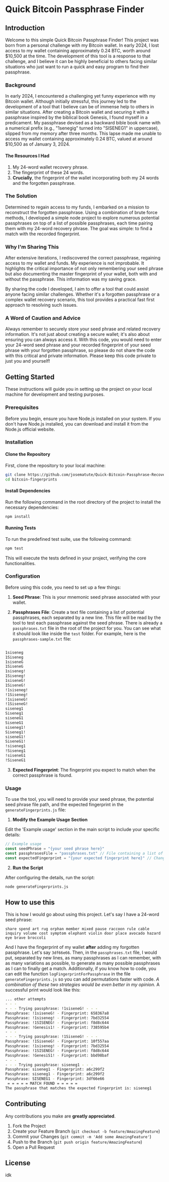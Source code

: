 # Quick Bitcoin Passphrase Finder

## Introduction

Welcome to this simple Quick Bitcoin Passphrase Finder! This project was born from a personal challenge with my Bitcoin wallet. In early 2024, I lost access to my wallet containing approximately 0.24 BTC, worth around $10,500 at the time. The development of this tool is a response to that challenge, and I believe it can be highly beneficial to others facing similar situations who just want to run a quick and easy program to find their passphrase.

### Background

In early 2024, I encountered a challenging yet funny experience with my Bitcoin wallet. Although initially stressful, this journey led to the development of a tool that I believe can be of immense help to others in similar situations. After creating a Bitcoin wallet and securing it with a passphrase inspired by the biblical book Genesis, I found myself in a predicament. My passphrase devised as a backward bible book name with a numerical prefix (e.g., "1senegig" turned into "SISENEG1" in uppercase), slipped from my memory after three months. This lapse made me unable to access my wallet containing approximately 0.24 BTC, valued at around $10,500 as of January 3, 2024.

#### The Resources I Had

1. My 24-word wallet recovery phrase.
2. The fingerprint of these 24 words.
3. **Crucially**, the fingerprint of the wallet incorporating both my 24 words and the forgotten passphrase.

### The Solution

Determined to regain access to my funds, I embarked on a mission to reconstruct the forgotten passphrase. Using a combination of brute force methods, I developed a simple node project to explore numerous potential passphrases on top of a list of possible passphrases, each time pairing them with my 24-word recovery phrase. The goal was simple: to find a match with the recorded fingerprint.

### Why I'm Sharing This

After extensive iterations, I rediscovered the correct passphrase, regaining access to my wallet and funds. My experience is not improbable. It highlights the critical importance of not only remembering your seed phrase but also documenting the master fingerprint of your wallet, both with and without the passphrase. This information was my saving grace.

By sharing the code I developed, I aim to offer a tool that could assist anyone facing similar challenges. Whether it's a forgotten passphrase or a complex wallet recovery scenario, this tool provides a practical fast first approach to resolving such issues.

### A Word of Caution and Advice

Always remember to securely store your seed phrase and related recovery information. It's not just about creating a secure wallet; it's also about ensuring you can always access it. With this code, you would need to enter your 24-word seed phrase and your recorded fingerprint of your seed phrase with your forgotten passphrase, so please do not share the code with this critical and private information. Please keep this code private to just you and yourself!

## Getting Started

These instructions will guide you in setting up the project on your local machine for development and testing purposes.

### Prerequisites

Before you begin, ensure you have Node.js installed on your system. If you don't have Node.js installed, you can download and install it from the Node.js official website.

### Installation

#### Clone the Repository

First, clone the repository to your local machine:

```bash
git clone https://github.com/josematute/Quick-Bitcoin-Passphrase-Recovery.git
cd bitcoin-fingerprints
```

#### Install Dependencies

Run the following command in the root directory of the project to install the necessary dependencies:

```bash
npm install

```

#### Running Tests

To run the predefined test suite, use the following command:

```bash
npm test
```

This will execute the tests defined in your project, verifying the core functionalities.

### Configuration

Before using this code, you need to set up a few things:

1. **Seed Phrase**: This is your mnemonic seed phrase associated with your wallet.

2. **Passphrases File**: Create a text file containing a list of potential passphrases, each separated by a new line. This file will be read by the tool to test each passphrase against the seed phrase. There is already a `passphrases.txt` file in the root of the project for you. You can see what it should look like inside the `test` folder. For example, here is the `passphrases-sample.txt` file:

```txt

1siseneg
1Siseneg
1siseneG
1SiseneG
1siseneg!
1Siseneg!
1siseneG!
1SiseneG!
!1siseneg!
!1Siseneg!
!1siseneG!
!1SiseneG!
siseneg1
Siseneg1
siseneG1
SiseneG1
siseneg1!
Siseneg1!
siseneG1!
SiseneG1!
!siseneg1
!Siseneg1
!siseneG1
!SiseneG1
```

3. **Expected Fingerprint**: The fingerprint you expect to match when the correct passphrase is found.

### Usage

To use the tool, you will need to provide your seed phrase, the potential seed phrase file path, and the expected fingerprint in the `generateFingerprints.js` file:

1. **Modify the Example Usage Section**

Edit the 'Example usage' section in the main script to include your specific details:

```javascript
// Example usage
const seedPhrase = "{your seed phrase here}"
const passphrasesFile = "passphrases.txt" // File containing a list of passphrases, one per line; change if needed
const expectedFingerprint = "{your expected fingerprint here}" // Change if needed
```

2. **Run the Script**

After configuring the details, run the script:

```bash
node generateFingerprints.js
```

## How to use this

This is how I would go about using this project. Let's say I have a 24-word seed phrase:

`share spend art rug orphan member mixed pause raccoon rule cable inquiry volume cost symptom elephant violin door place avocado hazard eye brave broccoli`

And I have the fingerprint of my wallet **after** adding my forgotten passphrase. Let's say `3df66e66`. Then, in the `passphrases.txt` file, I would put, separated by new lines, as many passphrases as I can remember, with as many variations as possible, to generate as many possible passphrases as I can to finally get a match. Additionally, if you know how to code, you can edit the function `logFingerprintForPassphrase` in the file `generateFingerprints.js` so you can add permutations faster with code. _A combination of these two strategies would be even better in my opinion._ A successful print would look like this:

```bash
... other attempts
- - -
- - - Trying passphrase: !1siseneG! - - -
Passphrase: !1siseneG! - Fingerprint: 658367a8
Passphrase: !1siseneg! - Fingerprint: 7bd32554
Passphrase: !1SISENEG! - Fingerprint: f8d8c644
Passphrase: !Genesis1! - Fingerprint: 738595b4
- - -
- - - Trying passphrase: !1SiseneG! - - -
Passphrase: !1SiseneG! - Fingerprint: 10f557aa
Passphrase: !1siseneg! - Fingerprint: 7bd32554
Passphrase: !1SISENEG! - Fingerprint: f8d8c644
Passphrase: !GenesiS1! - Fingerprint: bbd98baf
- - -
- - - Trying passphrase: siseneg1 - - -
Passphrase: siseneg1 - Fingerprint: a6c299f2
Passphrase: siseneg1 - Fingerprint: a6c299f2
Passphrase: SISENEG1 - Fingerprint: 3df66e66
 = = = = = MATCH FOUND = = = = =
The passphrase that matches the expected fingerprint is: siseneg1
```

## Contributing

Any contributions you make are **greatly appreciated**.

1. Fork the Project
2. Create your Feature Branch (`git checkout -b feature/AmazingFeature`)
3. Commit your Changes (`git commit -m 'Add some AmazingFeature'`)
4. Push to the Branch (`git push origin feature/AmazingFeature`)
5. Open a Pull Request

## License

idk
